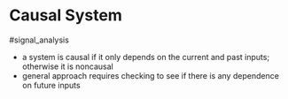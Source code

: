 # Causal System
#signal_analysis 
- a system is causal if it only depends on the current and past inputs; otherwise it is noncausal
- general approach requires checking to see if there is any dependence on future inputs